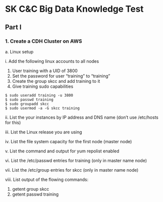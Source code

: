 # SK C&C Big Data Knowledge Test
## Part I

### 1. Create a CDH Cluster on AWS
a. Linux setup

i. Add the following linux accounts to all nodes

1. User training with a UID of 3800
2. Set the password for user “training” to “training”
3. Create the group skcc and add training to it
4. Give training sudo capabilities
```
$ sudo useradd training -u 3800
$ sudo passwd training
$ sudo groupadd skcc
$ sudo usermod -a -G skcc training
```

ii. List the your instances by IP address and DNS name (don’t use /etc/hosts
for this)

iii. List the Linux release you are using

iv. List the file system capacity for the first node (master node)

v. List the command and output for yum repolist enabled

vi. List the /etc/passwd entries for training (only in master name node)

vii. List the /etc/group entries for skcc (only in master name node)

viii. List output of the flowing commands:
1. getent group skcc
2. getent passwd training

